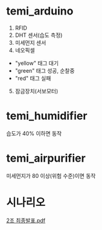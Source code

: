 # temi_arduino
1. RFID
2. DHT 센서(습도 측정)
3. 미세먼지 센서
4. 네오픽셀
  - "yellow" 태그 대기
  - "green" 태그 성공, 순찰중
  - "red" 태그 실패
5. 잠금장치(서보모터)
# temi_humidifier
  습도가 40% 이하면 동작
# temi_airpurifier
  미세먼지가 80 이상(위험 수준)이면 동작
# 시나리오 
[2조 최종발표.pdf](https://github.com/dosora1/Temi/files/9448043/2.pdf)
